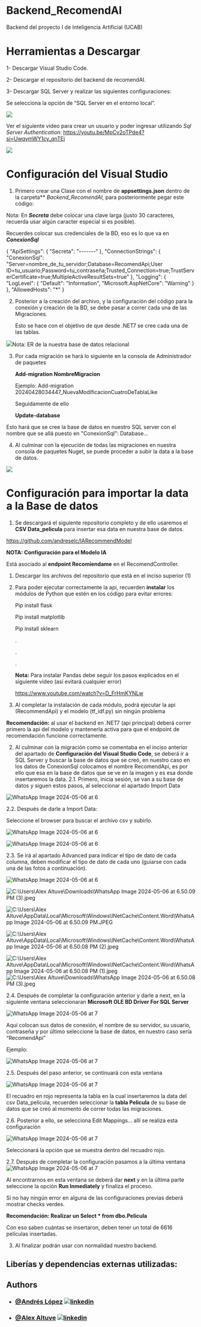 # Backend_RecomendAI
Backend del proyecto I de Inteligencia Artificial (UCAB)

# Herramientas a Descargar

1- Descargar Visual Studio Code.

2- Descargar el repositorio del backend de recomendAI.

3- Descargar SQL Server y realizar las siguientes configuraciones:

Se selecciona la opción de “SQL Server en el entorno local”.

![](Imagenes/Aspose.Words.7a202e5d-40a2-4438-84a6-0323c47ee99a.001.png)

Ver el siguiente video para crear un usuario y poder ingresar utilizando *Sql Server Authentication*: <https://youtu.be/MpCv2oTPde4?si=UwqymWY1cy_qnTEj>

![](Imagenes/Aspose.Words.7a202e5d-40a2-4438-84a6-0323c47ee99a.002.png)
# Configuración del Visual Studio

1. Primero crear una Clase con el nombre de **appsettings.json** dentro de la carpeta** *Backend\_RecomendAI,* para posteriormente pegar este código:

Nota: En ***Secreta*** debe colocar una clave larga (justo 30 caracteres, recuerda usar algún caracter especial si es posible).

Recuerdes colocar sus credenciales de la BD, eso es lo que va en ***ConexionSql***

{
  "ApiSettings": {
 "Secreta": "-------“
},
 "ConnectionStrings": {
  "ConexionSql": "Server=nombre\_de\_tu\_servidor;Database=RecomendApi;User ID=tu\_usuario;Password=tu\_contraseña;Trusted\_Connection=true;TrustServerCertificate=true;MultipleActiveResultSets=true"
},
"Logging": {
"LogLevel": {
      "Default": "Information",
      "Microsoft.AspNetCore": "Warning"
    }
  },
"AllowedHosts": "\*"
}

2. Posterior a la creación del archivo, y la configuración del código para la conexión y creación de la BD, se debe pasar a correr cada una de las Migraciones.

   Esto se hace con el objetivo de que desde .NET7 se cree cada una de las tablas.

![](Imagenes/Aspose.Words.7a202e5d-40a2-4438-84a6-0323c47ee99a.003.png)Nota: ER de la nuestra base de datos relacional

3. Por cada migración se hará lo siguiente en la consola de Administrador de paquetes 

   **Add-migration NombreMigracion** 

   Ejemplo: Add-migration 20240428034447\_NuevaModificacionCuatroDeTablaLike

   Seguidamente de ello 

   **Update-database**

Esto hará que se cree la base de datos en nuestro SQL server con el nombre que se allá puesto en     "ConexionSql": Database…

4. Al culminar con la ejecución de todas las migraciones en nuestra consola de paquetes Nuget, se puede proceder a subir la data a la base de datos.

![](Imagenes/Aspose.Words.7a202e5d-40a2-4438-84a6-0323c47ee99a.004.png)

# Configuración para importar la data a la Base de datos

1. Se descargará el siguiente repositorio completo y de ello usaremos el **CSV Data\_pelicula** para insertar esa data en nuestra base de datos.

<https://github.com/andreselc/IARecommendModel>

**NOTA: Configuración para el Modelo IA**

Está asociado al **endpoint Recomiendame** en el RecomendController.

1. Descargar los archivos del repositorio que está en el inciso superior (1)
2. Para poder ejecutar correctamente la api, recuerden **instalar** los módulos de Python que estén en los código para evitar errores:

   Pip install flask

   Pip install matplotlib

   Pip install sklearn

   .

   .

   .

   **Nota:** Para instalar Pandas debe seguir los pasos explicados en el siguiente video (así evitará cualquier error)

   <https://www.youtube.com/watch?v=D_FrHmKYNLw>

3. Al completar la instalación de cada módulo, podrá ejecutar la api (RecommendApi) y el modelo (tf\_idf.py) sin ningún problema

**Recomendación:** al usar el backend en .NET7 (api principal) deberá correr primero la api del modelo y mantenerla activa para que el endpoint de recomendación funcione correctamente.

2. Al culminar con la migración como se comentaba en el inciso anterior del apartado de **Configuración del Visual Studio Code**, se deberá ir a SQL Server y buscar la base de datos que se creó, en nuestro caso en los datos de ConexionSql colocamos el nombre RecomendApi, es por ello que esa en la base de datos que se ve en la imagen y es esa donde insertaremos la data.
2.1. Primero, inicia sesión, se van a su base de datos y siguen estos pasos, al seleccionar el apartado Import Data 

![](Imagenes/Aspose.Words.7a202e5d-40a2-4438-84a6-0323c47ee99a.005.jpeg "WhatsApp Image 2024-05-06 at 6")

2.2. Después de darle a Import Data:

Seleccione el browser para buscar el archivo csv y subirlo.

![](Imagenes/Aspose.Words.7a202e5d-40a2-4438-84a6-0323c47ee99a.006.jpeg "WhatsApp Image 2024-05-06 at 6")


![](Imagenes/Aspose.Words.7a202e5d-40a2-4438-84a6-0323c47ee99a.007.jpeg "WhatsApp Image 2024-05-06 at 6")

2.3. Se irá al apartado Advanced para indicar el tipo de dato de cada columna, deben modificar el tipo de dato de cada uno (guiarse con cada una de las fotos a continuación).

![](Imagenes/Aspose.Words.7a202e5d-40a2-4438-84a6-0323c47ee99a.008.jpeg "WhatsApp Image 2024-05-06 at 6")

![C:\Users\Alex Altuve\Downloads\WhatsApp Image 2024-05-06 at 6.50.09 PM (3).jpeg](Imagenes/Aspose.Words.7a202e5d-40a2-4438-84a6-0323c47ee99a.009.jpeg)







![C:\Users\Alex Altuve\AppData\Local\Microsoft\Windows\INetCache\Content.Word\WhatsApp Image 2024-05-06 at 6.50.09 PM.JPEG](Imagenes/Aspose.Words.7a202e5d-40a2-4438-84a6-0323c47ee99a.010.jpeg)

![C:\Users\Alex Altuve\AppData\Local\Microsoft\Windows\INetCache\Content.Word\WhatsApp Image 2024-05-06 at 6.50.08 PM (2).jpeg](Imagenes/Aspose.Words.7a202e5d-40a2-4438-84a6-0323c47ee99a.011.jpeg)

![C:\Users\Alex Altuve\AppData\Local\Microsoft\Windows\INetCache\Content.Word\WhatsApp Image 2024-05-06 at 6.50.08 PM (1).jpeg](Imagenes/Aspose.Words.7a202e5d-40a2-4438-84a6-0323c47ee99a.012.jpeg)![C:\Users\Alex Altuve\Downloads\WhatsApp Image 2024-05-06 at 6.50.08 PM (3).jpeg](Imagenes/Aspose.Words.7a202e5d-40a2-4438-84a6-0323c47ee99a.013.jpeg)

2.4. Después de completar la configuración anterior y darle a next, en la siguiente ventana seleccionaran **Microsoft OLE BD Driver For SQL Server**

   ![](Imagenes/Aspose.Words.7a202e5d-40a2-4438-84a6-0323c47ee99a.014.jpeg "WhatsApp Image 2024-05-06 at 7")

Aquí colocan sus datos de conexión, el nombre de su servidor, su usuario, contraseña y por último seleccione la base de datos, en nuestro caso sería “RecomendApi” 

Ejemplo:

![](Imagenes/Aspose.Words.7a202e5d-40a2-4438-84a6-0323c47ee99a.015.jpeg "WhatsApp Image 2024-05-06 at 7")

2.5. Después del paso anterior, se continuará con esta ventana 

   ![](Imagenes/Aspose.Words.7a202e5d-40a2-4438-84a6-0323c47ee99a.016.jpeg "WhatsApp Image 2024-05-06 at 7")

El recuadro en rojo representa la tabla en la cual insertaremos la data del csv Data\_pelicula, recuerden seleccionar la **tabla Pelicula** de su base de datos que se creó al momento de correr todas las migraciones.

2.6. Posterior a ello, se selecciona Edit Mappings… allí se realiza esta configuración 

   ![](Imagenes/Aspose.Words.7a202e5d-40a2-4438-84a6-0323c47ee99a.017.jpeg "WhatsApp Image 2024-05-06 at 7")

Seleccionará la opción que se muestra dentro del recuadro rojo.

2.7. Después de completar la configuración pasamos a la última ventana ![](Imagenes/Aspose.Words.7a202e5d-40a2-4438-84a6-0323c47ee99a.018.jpeg "WhatsApp Image 2024-05-06 at 7")

Al encontrarnos en esta ventana se deberá dar **next** y en la última parte seleccione la opción **Run Inmediately** y finaliza el proceso.

Si no hay ningún error en alguna de las configuraciones previas deberá mostrar checks verdes. 

**Recomendación: Realizar un Select \* from dbo.Pelicula** 

Con eso saben cuántas se insertaron, deben tener un total de 6616 películas insertadas.

3. Al finalizar podrán usar con normalidad nuestro backend.

## Liberías y dependencias externas utilizadas:



## Authors

- ### [@Andrés López](https://github.com/andreselc) [![linkedin](https://img.shields.io/badge/linkedin-0A66C2?style=for-the-badge&logo=linkedin&logoColor=white)](https://www.linkedin.com/in/andres-lopez-644338281/)
- ### [@Alex Altuve](https://github.com/Alex-Altuve)  [![linkedin](https://img.shields.io/badge/linkedin-0A66C2?style=for-the-badge&logo=linkedin&logoColor=white)](https://www.linkedin.com/in/diego-argotte-2a82441a8/)
